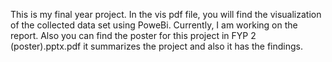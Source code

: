 This is my final year project. In the vis pdf file, you will find the visualization of the collected data set using PoweBi. Currently, I am working on the report. Also you can find the poster for this project in FYP 2 (poster).pptx.pdf it summarizes the project and also it has the findings.
